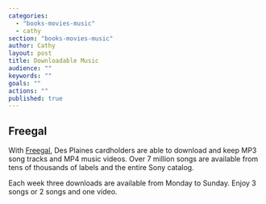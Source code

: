 ```yaml
---
categories: 
  - "books-movies-music"
  - cathy
section: "books-movies-music"
author: Cathy
layout: post
title: Downloadable Music
audience: ""
keywords: ""
goals: ""
actions: ""
published: true
---
```


## Freegal
With [Freegal](http://dppl.freegalmusic.com/homes/index), Des Plaines cardholders are able to download and keep MP3 song tracks and MP4 music videos. Over 7 million songs are available from tens of thousands of labels and the entire Sony catalog. 

Each week three downloads are available from Monday to Sunday. Enjoy 3 songs or 2 songs and one video.
    
